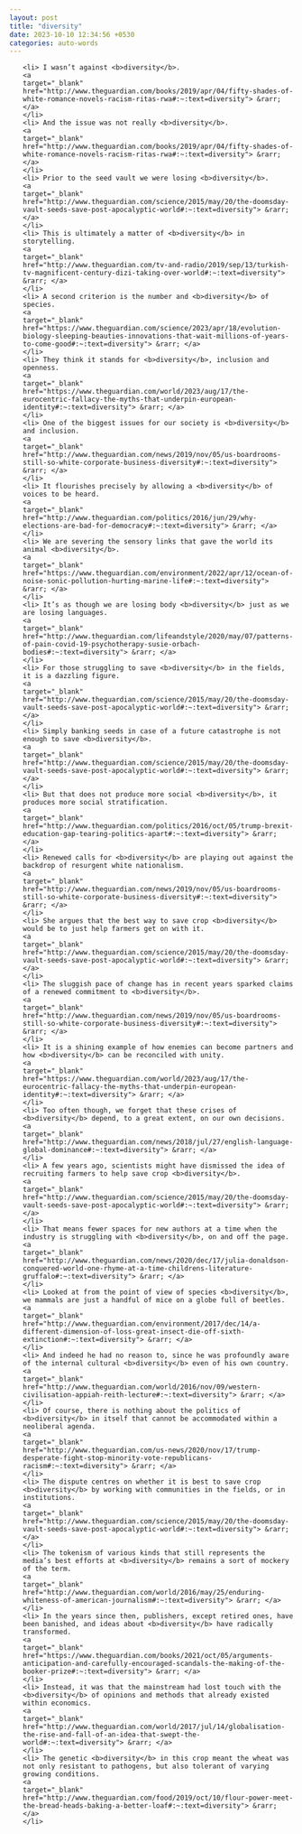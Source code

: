 ```yaml
---
layout: post
title: "diversity"
date: 2023-10-10 12:34:56 +0530
categories: auto-words
---
```

<ol>

    <li> I wasn’t against <b>diversity</b>.
    <a 
    target="_blank" 
    href="http://www.theguardian.com/books/2019/apr/04/fifty-shades-of-white-romance-novels-racism-ritas-rwa#:~:text=diversity"> &rarr; </a>
    </li>
    <li> And the issue was not really <b>diversity</b>.
    <a 
    target="_blank" 
    href="http://www.theguardian.com/books/2019/apr/04/fifty-shades-of-white-romance-novels-racism-ritas-rwa#:~:text=diversity"> &rarr; </a>
    </li>
    <li> Prior to the seed vault we were losing <b>diversity</b>.
    <a 
    target="_blank" 
    href="http://www.theguardian.com/science/2015/may/20/the-doomsday-vault-seeds-save-post-apocalyptic-world#:~:text=diversity"> &rarr; </a>
    </li>
    <li> This is ultimately a matter of <b>diversity</b> in storytelling.
    <a 
    target="_blank" 
    href="http://www.theguardian.com/tv-and-radio/2019/sep/13/turkish-tv-magnificent-century-dizi-taking-over-world#:~:text=diversity"> &rarr; </a>
    </li>
    <li> A second criterion is the number and <b>diversity</b> of species.
    <a 
    target="_blank" 
    href="https://www.theguardian.com/science/2023/apr/18/evolution-biology-sleeping-beauties-innovations-that-wait-millions-of-years-to-come-good#:~:text=diversity"> &rarr; </a>
    </li>
    <li> They think it stands for <b>diversity</b>, inclusion and openness.
    <a 
    target="_blank" 
    href="https://www.theguardian.com/world/2023/aug/17/the-eurocentric-fallacy-the-myths-that-underpin-european-identity#:~:text=diversity"> &rarr; </a>
    </li>
    <li> One of the biggest issues for our society is <b>diversity</b> and inclusion.
    <a 
    target="_blank" 
    href="http://www.theguardian.com/news/2019/nov/05/us-boardrooms-still-so-white-corporate-business-diversity#:~:text=diversity"> &rarr; </a>
    </li>
    <li> It flourishes precisely by allowing a <b>diversity</b> of voices to be heard.
    <a 
    target="_blank" 
    href="http://www.theguardian.com/politics/2016/jun/29/why-elections-are-bad-for-democracy#:~:text=diversity"> &rarr; </a>
    </li>
    <li> We are severing the sensory links that gave the world its animal <b>diversity</b>.
    <a 
    target="_blank" 
    href="https://www.theguardian.com/environment/2022/apr/12/ocean-of-noise-sonic-pollution-hurting-marine-life#:~:text=diversity"> &rarr; </a>
    </li>
    <li> It’s as though we are losing body <b>diversity</b> just as we are losing languages.
    <a 
    target="_blank" 
    href="http://www.theguardian.com/lifeandstyle/2020/may/07/patterns-of-pain-covid-19-psychotherapy-susie-orbach-bodies#:~:text=diversity"> &rarr; </a>
    </li>
    <li> For those struggling to save <b>diversity</b> in the fields, it is a dazzling figure.
    <a 
    target="_blank" 
    href="http://www.theguardian.com/science/2015/may/20/the-doomsday-vault-seeds-save-post-apocalyptic-world#:~:text=diversity"> &rarr; </a>
    </li>
    <li> Simply banking seeds in case of a future catastrophe is not enough to save <b>diversity</b>.
    <a 
    target="_blank" 
    href="http://www.theguardian.com/science/2015/may/20/the-doomsday-vault-seeds-save-post-apocalyptic-world#:~:text=diversity"> &rarr; </a>
    </li>
    <li> But that does not produce more social <b>diversity</b>, it produces more social stratification.
    <a 
    target="_blank" 
    href="http://www.theguardian.com/politics/2016/oct/05/trump-brexit-education-gap-tearing-politics-apart#:~:text=diversity"> &rarr; </a>
    </li>
    <li> Renewed calls for <b>diversity</b> are playing out against the backdrop of resurgent white nationalism.
    <a 
    target="_blank" 
    href="http://www.theguardian.com/news/2019/nov/05/us-boardrooms-still-so-white-corporate-business-diversity#:~:text=diversity"> &rarr; </a>
    </li>
    <li> She argues that the best way to save crop <b>diversity</b> would be to just help farmers get on with it.
    <a 
    target="_blank" 
    href="http://www.theguardian.com/science/2015/may/20/the-doomsday-vault-seeds-save-post-apocalyptic-world#:~:text=diversity"> &rarr; </a>
    </li>
    <li> The sluggish pace of change has in recent years sparked claims of a renewed commitment to <b>diversity</b>.
    <a 
    target="_blank" 
    href="http://www.theguardian.com/news/2019/nov/05/us-boardrooms-still-so-white-corporate-business-diversity#:~:text=diversity"> &rarr; </a>
    </li>
    <li> It is a shining example of how enemies can become partners and how <b>diversity</b> can be reconciled with unity.
    <a 
    target="_blank" 
    href="https://www.theguardian.com/world/2023/aug/17/the-eurocentric-fallacy-the-myths-that-underpin-european-identity#:~:text=diversity"> &rarr; </a>
    </li>
    <li> Too often though, we forget that these crises of <b>diversity</b> depend, to a great extent, on our own decisions.
    <a 
    target="_blank" 
    href="http://www.theguardian.com/news/2018/jul/27/english-language-global-dominance#:~:text=diversity"> &rarr; </a>
    </li>
    <li> A few years ago, scientists might have dismissed the idea of recruiting farmers to help save crop <b>diversity</b>.
    <a 
    target="_blank" 
    href="http://www.theguardian.com/science/2015/may/20/the-doomsday-vault-seeds-save-post-apocalyptic-world#:~:text=diversity"> &rarr; </a>
    </li>
    <li> That means fewer spaces for new authors at a time when the industry is struggling with <b>diversity</b>, on and off the page.
    <a 
    target="_blank" 
    href="http://www.theguardian.com/news/2020/dec/17/julia-donaldson-conquered-world-one-rhyme-at-a-time-childrens-literature-gruffalo#:~:text=diversity"> &rarr; </a>
    </li>
    <li> Looked at from the point of view of species <b>diversity</b>, we mammals are just a handful of mice on a globe full of beetles.
    <a 
    target="_blank" 
    href="http://www.theguardian.com/environment/2017/dec/14/a-different-dimension-of-loss-great-insect-die-off-sixth-extinction#:~:text=diversity"> &rarr; </a>
    </li>
    <li> And indeed he had no reason to, since he was profoundly aware of the internal cultural <b>diversity</b> even of his own country.
    <a 
    target="_blank" 
    href="http://www.theguardian.com/world/2016/nov/09/western-civilisation-appiah-reith-lecture#:~:text=diversity"> &rarr; </a>
    </li>
    <li> Of course, there is nothing about the politics of <b>diversity</b> in itself that cannot be accommodated within a neoliberal agenda.
    <a 
    target="_blank" 
    href="http://www.theguardian.com/us-news/2020/nov/17/trump-desperate-fight-stop-minority-vote-republicans-racism#:~:text=diversity"> &rarr; </a>
    </li>
    <li> The dispute centres on whether it is best to save crop <b>diversity</b> by working with communities in the fields, or in institutions.
    <a 
    target="_blank" 
    href="http://www.theguardian.com/science/2015/may/20/the-doomsday-vault-seeds-save-post-apocalyptic-world#:~:text=diversity"> &rarr; </a>
    </li>
    <li> The tokenism of various kinds that still represents the media’s best efforts at <b>diversity</b> remains a sort of mockery of the term.
    <a 
    target="_blank" 
    href="http://www.theguardian.com/world/2016/may/25/enduring-whiteness-of-american-journalism#:~:text=diversity"> &rarr; </a>
    </li>
    <li> In the years since then, publishers, except retired ones, have been banished, and ideas about <b>diversity</b> have radically transformed.
    <a 
    target="_blank" 
    href="https://www.theguardian.com/books/2021/oct/05/arguments-anticipation-and-carefully-encouraged-scandals-the-making-of-the-booker-prize#:~:text=diversity"> &rarr; </a>
    </li>
    <li> Instead, it was that the mainstream had lost touch with the <b>diversity</b> of opinions and methods that already existed within economics.
    <a 
    target="_blank" 
    href="http://www.theguardian.com/world/2017/jul/14/globalisation-the-rise-and-fall-of-an-idea-that-swept-the-world#:~:text=diversity"> &rarr; </a>
    </li>
    <li> The genetic <b>diversity</b> in this crop meant the wheat was not only resistant to pathogens, but also tolerant of varying growing conditions.
    <a 
    target="_blank" 
    href="http://www.theguardian.com/food/2019/oct/10/flour-power-meet-the-bread-heads-baking-a-better-loaf#:~:text=diversity"> &rarr; </a>
    </li>